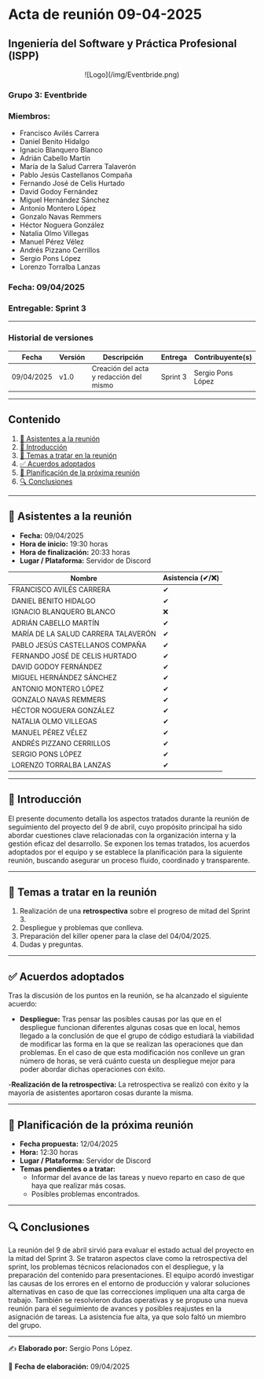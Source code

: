 # Acta de reunión 09-04-2025
## Ingeniería del Software y Práctica Profesional (ISPP)
<center>![Logo](/img/Eventbride.png)</center>

### Grupo 3: Eventbride

### Miembros:
- Francisco Avilés Carrera
- Daniel Benito Hidalgo
- Ignacio Blanquero Blanco
- Adrián Cabello Martín
- María de la Salud Carrera Talaverón
- Pablo Jesús Castellanos Compaña
- Fernando José de Celis Hurtado
- David Godoy Fernández
- Miguel Hernández Sánchez
- Antonio Montero López
- Gonzalo Navas Remmers
- Héctor Noguera González
- Natalia Olmo Villegas
- Manuel Pérez Vélez
- Andrés Pizzano Cerrillos
- Sergio Pons López
- Lorenzo Torralba Lanzas

### Fecha: 09/04/2025
### Entregable: Sprint 3

---

### Historial de versiones

| Fecha      | Versión | Descripción                             | Entrega| Contribuyente(s) |
|------------|---------|-----------------------------------------|--------|------------------|
| 09/04/2025 | v1.0    | Creación del acta y redacción del mismo | Sprint 3 | Sergio Pons López |


---

## Contenido
1. [👥 Asistentes a la reunión](#asistentes)
2. [📝 Introducción](#intro)
3. [📌 Temas a tratar en la reunión](#temas-a-tratar)
4. [✅ Acuerdos adoptados](#acuerdos-adoptados)
5. [📅 Planificación de la próxima reunión](#proxima-reunion)
6. [🔍 Conclusiones](#conclusiones)

---

<div id='asistentes'></div>

## 👥 Asistentes a la reunión
- **Fecha:** 09/04/2025
- **Hora de inicio:** 19:30 horas
- **Hora de finalización:** 20:33 horas
- **Lugar / Plataforma:** Servidor de Discord

| Nombre | Asistencia (✔/❌) |
|--------|-------------------|
| FRANCISCO AVILÉS CARRERA | ✔ |
| DANIEL BENITO HIDALGO | ✔ |
| IGNACIO BLANQUERO BLANCO | ❌ |
| ADRIÁN CABELLO MARTÍN | ✔ |
| MARÍA DE LA SALUD CARRERA TALAVERÓN | ✔ |
| PABLO JESÚS CASTELLANOS COMPAÑA | ✔ |
| FERNANDO JOSÉ DE CELIS HURTADO | ✔ |
| DAVID GODOY FERNÁNDEZ | ✔ |
| MIGUEL HERNÁNDEZ SÁNCHEZ | ✔ |
| ANTONIO MONTERO LÓPEZ | ✔ |
| GONZALO NAVAS REMMERS | ✔ |
| HÉCTOR NOGUERA GONZÁLEZ | ✔  |
| NATALIA OLMO VILLEGAS | ✔ |
| MANUEL PÉREZ VÉLEZ | ✔ |
| ANDRÉS PIZZANO CERRILLOS | ✔ |
| SERGIO PONS LÓPEZ | ✔ |
| LORENZO TORRALBA LANZAS | ✔ |

---

<div id='intro'></div>

## 📝 Introducción
El presente documento detalla los aspectos tratados durante la reunión de seguimiento del proyecto del 9 de abril, cuyo propósito principal ha sido abordar cuestiones clave relacionadas con la organización interna y la gestión eficaz del desarrollo. Se exponen los temas tratados, los acuerdos adoptados por el equipo y se establece la planificación para la siguiente reunión, buscando asegurar un proceso fluido, coordinado y transparente.

---

<div id='temas-a-tratar'></div>

## 📌 Temas a tratar en la reunión
1. Realización de una **retrospectiva** sobre el progreso de mitad del Sprint 3.
2. Despliegue y problemas que conlleva.
3. Preparación del killer opener para la clase del 04/04/2025.
4. Dudas y preguntas.

---

<div id='acuerdos-adoptados'></div>

## ✅ Acuerdos adoptados
Tras la discusión de los puntos en la reunión, se ha alcanzado el siguiente acuerdo:
- **Despliegue:** Tras pensar las posibles causas por las que en el despliegue funcionan diferentes algunas cosas que en local, hemos llegado a la conclusión de que el grupo de código estudiará la viabilidad de modificar las forma en la que se realizan las operaciones que dan problemas. En el caso de que esta modificación nos conlleve un gran número de horas, se verá cuánto cuesta un despliegue mejor para poder abordar dichas operaciones con éxito.

-**Realización de la retrospectiva:** La retrospectiva se realizó con éxito y la mayoría de asistentes aportaron cosas durante la misma.

---

<div id='proxima-reunion'></div>

## 📅 Planificación de la próxima reunión
- **Fecha propuesta:** 12/04/2025
- **Hora:** 12:30 horas  
- **Lugar / Plataforma:** Servidor de Discord
- **Temas pendientes o a tratar:**  
  - Informar del avance de las tareas y nuevo reparto en caso de que haya que realizar más cosas.
  - Posibles problemas encontrados.

---

<div id='conclusiones'></div>

## 🔍 Conclusiones

La reunión del 9 de abril sirvió para evaluar el estado actual del proyecto en la mitad del Sprint 3. Se trataron aspectos clave como la retrospectiva del sprint, los problemas técnicos relacionados con el despliegue, y la preparación del contenido para presentaciones. El equipo acordó investigar las causas de los errores en el entorno de producción y valorar soluciones alternativas en caso de que las correcciones impliquen una alta carga de trabajo. También se resolvieron dudas operativas y se propuso una nueva reunión para el seguimiento de avances y posibles reajustes en la asignación de tareas. La asistencia fue alta, ya que solo faltó un miembro del grupo.

---

✍️ **Elaborado por:** Sergio Pons López.

📅 **Fecha de elaboración:** 09/04/2025